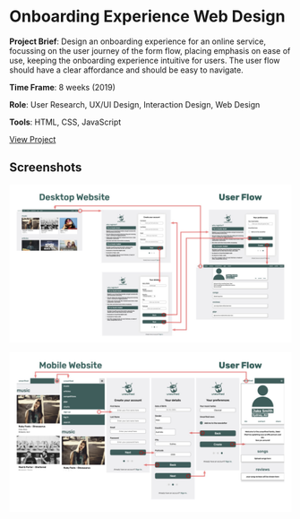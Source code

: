 # Onboarding Experience Web Design

**Project Brief**: Design an onboarding experience for an online service, focussing on the user journey of the form flow, placing emphasis on ease of use, keeping the onboarding experience intuitive for users. The user flow should have a clear affordance and should be easy to navigate.

**Time Frame**: 8 weeks (2019)

**Role**: User Research, UX/UI Design, Interaction Design, Web Design

**Tools**: HTML, CSS, JavaScript

[View Project](https://des-ant.github.io/2019_Web_Design_Onboarding_Project/)

## Screenshots

![Screenshot of Dekstop User Flow](https://raw.githubusercontent.com/des-ant/2019_Web_Design_Onboarding_Project/master/screenshots/User_Flow_Desktop.jpg
"Desktop User Flow")

![Screenshot of Mobile User Flow](https://raw.githubusercontent.com/des-ant/2019_Web_Design_Onboarding_Project/master/screenshots/User_Flow_Mobile.jpg
"Mobile User Flow")